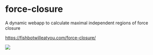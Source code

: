 # force-closure

A dynamic webapp to calculate maximal independent regions of force closure

https://fishbotwilleatyou.com/force-closure/

![](https://fishbotwilleatyou.com/bin/images/showcase_force-closure.gif)
